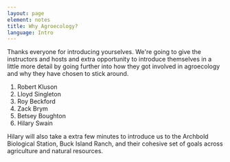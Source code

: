 ```yaml
---
layout: page
element: notes
title: Why Agroecology?
language: Intro
---
```


Thanks everyone for introducing yourselves. We're going to give the instructors 
and hosts and extra opportunity to introduce themselves in a little more
detail by going further into how they got involved in agroecology and why they
have chosen to stick around.

1. Robert Kluson
2. Lloyd Singleton
3. Roy Beckford
4. Zack Brym
5. Betsey Boughton
6. Hilary Swain

Hilary will also take a extra few minutes to introduce us to the Archbold
Biological Station, Buck Island Ranch, and their cohesive set of goals across
agriculture and natural resources.